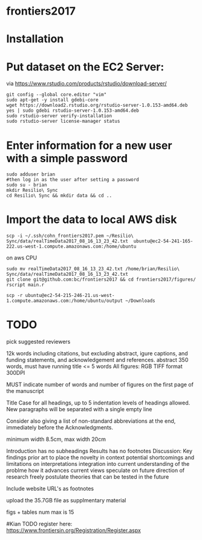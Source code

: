 # frontiers2017

# Installation

# Put dataset on the EC2 Server:
via https://www.rstudio.com/products/rstudio/download-server/
```
git config --global core.editor "vim"
sudo apt-get -y install gdebi-core
wget https://download2.rstudio.org/rstudio-server-1.0.153-amd64.deb
yes | sudo gdebi rstudio-server-1.0.153-amd64.deb
sudo rstudio-server verify-installation
sudo rstudio-server license-manager status
```

# Enter information for a new user with a simple password
```
sudo adduser brian
#then log in as the user after setting a password
sudo su - brian
mkdir Resilio\ Sync
cd Resilio\ Sync && mkdir data && cd ..
```
# Import the data to local AWS disk
```
scp -i ~/.ssh/cohn_frontiers2017.pem ~/Resilio\ Sync/data/realTimeData2017_08_16_13_23_42.txt  ubuntu@ec2-54-241-165-222.us-west-1.compute.amazonaws.com:/home/ubuntu
```
on aws CPU
```
sudo mv realTimeData2017_08_16_13_23_42.txt /home/brian/Resilio\ Sync/data/realTimeData2017_08_16_13_23_42.txt
git clone git@github.com:bc/frontiers2017 && cd frontiers2017/figures/
rscript main.r
```

```
scp -r ubuntu@ec2-54-215-246-21.us-west-1.compute.amazonaws.com:/home/ubuntu/output ~/Downloads
```
# TODO
pick suggested reviewers

12k words including citations, but excluding abstract, igure captions, and funding statements, and acknowledgement and references. abstract 350 words, must have running title <= 5 words
All figures:
RGB TIFF format
300DPI


MUST indicate number of words and number of figures on the first page of the manuscript

Title Case for all headings, up to 5 indentation levels of headings allowed.
New paragraphs will be separated with a single empty line

Consider also giving a list of non-standard abbreviations at the end, immediately before the Acknowledgments.

minimum width 8.5cm, max width 20cm

Introduction has no subheadings
Results has no footnotes
Discussion:
Key findings
prior art to place the novelty in context
potential shortcomings and limitations on interpretations
integration into current understanding of the problme
how it advances current views
speculate on future direction of research
freely postulate theories that can be tested in the future

Include website URL's as footnotes

upload the 35.7GB file as supplmentary material

figs + tables num max is 15

#Kian TODO
register here:
https://www.frontiersin.org/Registration/Register.aspx
